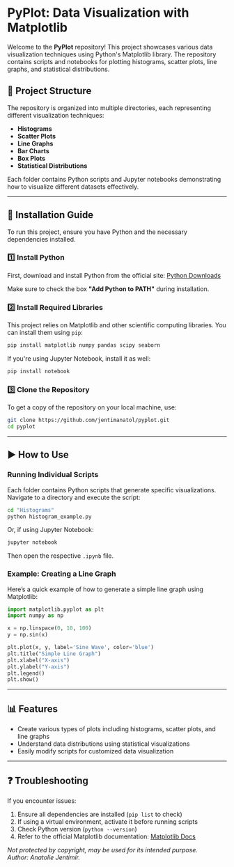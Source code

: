 # PyPlot: Data Visualization with Matplotlib

Welcome to the **PyPlot** repository! This project showcases various data visualization techniques using Python's Matplotlib library. The repository contains scripts and notebooks for plotting histograms, scatter plots, line graphs, and statistical distributions.

## 📁 Project Structure

The repository is organized into multiple directories, each representing different visualization techniques:

- **Histograms**
- **Scatter Plots**
- **Line Graphs**
- **Bar Charts**
- **Box Plots**
- **Statistical Distributions**

Each folder contains Python scripts and Jupyter notebooks demonstrating how to visualize different datasets effectively.

---

## 🔧 Installation Guide

To run this project, ensure you have Python and the necessary dependencies installed.

### 1️⃣ Install Python
First, download and install Python from the official site: [Python Downloads](https://www.python.org/downloads/)

Make sure to check the box **"Add Python to PATH"** during installation.

### 2️⃣ Install Required Libraries
This project relies on Matplotlib and other scientific computing libraries. You can install them using `pip`:

```sh
pip install matplotlib numpy pandas scipy seaborn
```

If you're using Jupyter Notebook, install it as well:

```sh
pip install notebook
```

### 3️⃣ Clone the Repository
To get a copy of the repository on your local machine, use:

```sh
git clone https://github.com/jentimanatol/pyplot.git
cd pyplot
```

---

## ▶️ How to Use

### Running Individual Scripts
Each folder contains Python scripts that generate specific visualizations. Navigate to a directory and execute the script:

```sh
cd "Histograms"
python histogram_example.py
```

Or, if using Jupyter Notebook:

```sh
jupyter notebook
```
Then open the respective `.ipynb` file.

### Example: Creating a Line Graph
Here’s a quick example of how to generate a simple line graph using Matplotlib:

```python
import matplotlib.pyplot as plt
import numpy as np

x = np.linspace(0, 10, 100)
y = np.sin(x)

plt.plot(x, y, label='Sine Wave', color='blue')
plt.title("Simple Line Graph")
plt.xlabel("X-axis")
plt.ylabel("Y-axis")
plt.legend()
plt.show()
```

---

## 📊 Features
- Create various types of plots including histograms, scatter plots, and line graphs
- Understand data distributions using statistical visualizations
- Easily modify scripts for customized data visualization

---

## ❓ Troubleshooting
If you encounter issues:
1. Ensure all dependencies are installed (`pip list` to check)
2. If using a virtual environment, activate it before running scripts
3. Check Python version (`python --version`)
4. Refer to the official Matplotlib documentation: [Matplotlib Docs](https://matplotlib.org/)




_Not protected by copyright, may be used for its intended purpose._  
_Author: Anatolie Jentimir._

